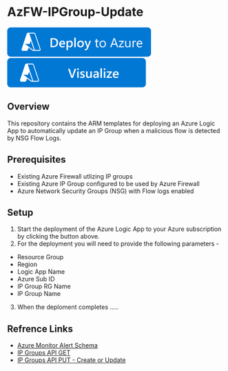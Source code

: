 # AzFW-IPGroup-Update

<a href="https://portal.azure.com/#create/Microsoft.Template/uri/https%3A%2F%2Fraw.githubusercontent.com%2Fcocallaw%2FAzFW-IPGroup-Update%2Fmain%2FTemplates%2Fazuredeploy.json" target="_blank">
    <img src="https://raw.githubusercontent.com/Azure/azure-quickstart-templates/master/1-CONTRIBUTION-GUIDE/images/deploytoazure.svg?sanitize=true"/> 
</a>
<a href="http://armviz.io/#/?load=https%3A%2F%2Fraw.githubusercontent.com%2Fcocallaw%2FAzFW-IPGroup-Update%2Fmain%2FTemplates%2Fazuredeploy.json" target="_blank">
    <img src="https://raw.githubusercontent.com/Azure/azure-quickstart-templates/master/1-CONTRIBUTION-GUIDE/images/visualizebutton.svg?sanitize=true"/>
</a>

## Overview
This repository contains the ARM templates for deploying an Azure Logic App to automatically update an IP Group when a malicious flow is detected by NSG Flow Logs.
## Prerequisites 
* Existing Azure Firewall utlizing IP groups
* Existing Azure IP Group configured to be used by Azure Firewall
* Azure Network Security Groups (NSG) with Flow logs enabled

## Setup
1. Start the deployment of the Azure Logic App to your Azure subscription by clicking the button above. 
1. For the deployment you will need to provide the following parameters -
 * Resource Group
 * Region
 * Logic App Name
 * Azure Sub ID
 * IP Group RG Name 
 * IP Group Name 
3. When the deploment completes ..... 
 
## Refrence Links
* [Azure Monitor Alert Schema](https://docs.microsoft.com/en-us/azure/azure-monitor/alerts/alerts-common-schema-definitions)
* [IP Groups API GET](https://docs.microsoft.com/en-us/rest/api/virtualnetwork/ip-groups/get)
* [IP Groups API PUT - Create or Update](https://docs.microsoft.com/en-us/rest/api/virtualnetwork/ip-groups/create-or-update)